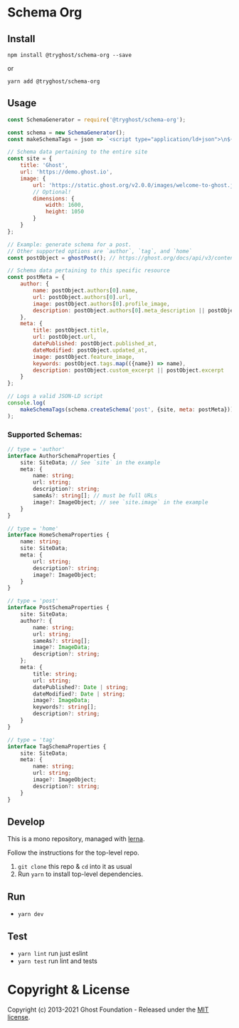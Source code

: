 # Schema Org

## Install

`npm install @tryghost/schema-org --save`

or

`yarn add @tryghost/schema-org`


## Usage

```js
const SchemaGenerator = require('@tryghost/schema-org');

const schema = new SchemaGenerator();
const makeSchemaTags = json => `<script type="application/ld+json">\n${json}\n</script>`;

// Schema data pertaining to the entire site
const site = {
    title: 'Ghost',
    url: 'https://demo.ghost.io',
    image: {
        url: 'https://static.ghost.org/v2.0.0/images/welcome-to-ghost.jpg',
        // Optional!
        dimensions: {
            width: 1600,
            height: 1050
        }
    }
};

// Example: generate schema for a post.
// Other supported options are `author`, `tag`, and `home`
const postObject = ghostPost(); // https://ghost.org/docs/api/v3/content/#posts

// Schema data pertaining to this specific resource
const postMeta = {
    author: {
        name: postObject.authors[0].name,
        url: postObject.authors[0].url,
        image: postObject.authors[0].profile_image,
        description: postObject.authors[0].meta_description || postObject.authors[0].bio
    },
    meta: {
        title: postObject.title,
        url: postObject.url,
        datePublished: postObject.published_at,
        dateModified: postObject.updated_at,
        image: postObject.feature_image,
        keywords: postObject.tags.map(({name}) => name),
        description: postObject.custom_excerpt || postObject.excerpt
    }
};

// Logs a valid JSON-LD script
console.log(
    makeSchemaTags(schema.createSchema('post', {site, meta: postMeta}))
);
```

### Supported Schemas:

```typescript
// type = 'author'
interface AuthorSchemaProperties {
    site: SiteData; // See `site` in the example
    meta: {
        name: string;
        url: string;
        description?: string;
        sameAs?: string[]; // must be full URLs
        image?: ImageObject; // see `site.image` in the example
    }
}

// type = 'home'
interface HomeSchemaProperties {
    name: string;
    site: SiteData;
    meta: {
        url: string;
        description?: string;
        image?: ImageObject;
    }
}

// type = 'post'
interface PostSchemaProperties {
    site: SiteData;
    author?: {
        name: string;
        url: string;
        sameAs?: string[];
        image?: ImageData;
        description?: string;
    };
    meta: {
        title: string;
        url: string;
        datePublished?: Date | string;
        dateModified?: Date | string;
        image?: ImageData;
        keywords?: string[];
        description?: string;
    }
}

// type = 'tag'
interface TagSchemaProperties {
    site: SiteData;
    meta: {
        name: string;
        url: string;
        image?: ImageObject;
        description?: string;
    }
}
```

## Develop

This is a mono repository, managed with [lerna](https://lernajs.io/).

Follow the instructions for the top-level repo.
1. `git clone` this repo & `cd` into it as usual
2. Run `yarn` to install top-level dependencies.


## Run

- `yarn dev`


## Test

- `yarn lint` run just eslint
- `yarn test` run lint and tests




# Copyright & License

Copyright (c) 2013-2021 Ghost Foundation - Released under the [MIT license](LICENSE).
